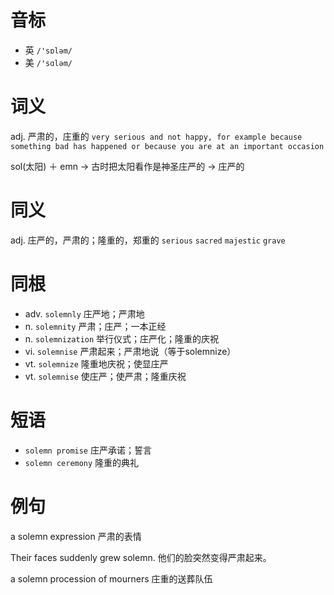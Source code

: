 # 音标

- 英 `/'sɒləm/`
- 美 `/'sɑləm/`

# 词义

adj. 严肃的，庄重的
`very serious and not happy, for example because something bad has happened or because you are at an important occasion`



sol(太阳) ＋ emn → 古时把太阳看作是神圣庄严的 → 庄严的

# 同义

adj. 庄严的，严肃的；隆重的，郑重的
`serious` `sacred` `majestic` `grave`

# 同根

- adv. `solemnly` 庄严地；严肃地
- n. `solemnity` 严肃；庄严；一本正经
- n. `solemnization` 举行仪式；庄严化；隆重的庆祝
- vi. `solemnise` 严肃起来；严肃地说（等于solemnize）
- vt. `solemnize` 隆重地庆祝；使显庄严
- vt. `solemnise` 使庄严；使严肃；隆重庆祝

# 短语

- `solemn promise` 庄严承诺；誓言
- `solemn ceremony` 隆重的典礼

# 例句

a solemn expression
严肃的表情

Their faces suddenly grew solemn.
他们的脸突然变得严肃起来。

a solemn procession of mourners
庄重的送葬队伍


